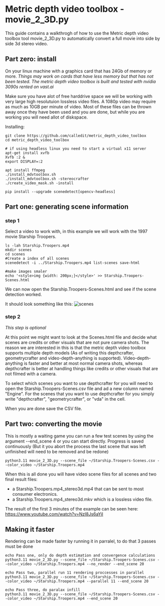 # Metric depth video toolbox - movie_2_3D.py

This guide contains a walkthrogh of how to use the Metric depth video toolbox tool movie_2_3D.py to automatically
convert a full movie into side by side 3d stereo video.

## Part zero: install
On your linux machine with a graphics card that has 24Gb of memory or more.
*Things may work on cards that have less memory but that has not been tested. The metric depth video toolbox is built and tested with nvidia 3090s rented on vast.ai*

Make sure you have alot of free harddrive space we will be working with very large high
resolutuion lossless video files. A 1080p video may require as much as 10GB per minute of video.
Most of these files can be thrown away once they have been used and you are done, but while you are working you will need allot of diskspace.


Installing:
```
git clone https://github.com/calledit/metric_depth_video_toolbox
cd metric_depth_video_toolbox

# if using headless linux you need to start a virtual x11 server
apt-get install xvfb
Xvfb :2 &
export DISPLAY=:2

apt install ffmpeg
./install_mdvtoolbox.sh
./install_mdvtoolbox.sh -stereocrafter
./create_video_mask.sh -install

pip install --upgrade scenedetect[opencv-headless]

```


## Part one: generating scene information


### step 1
Select a video to work with, in this example we will work with the 1997 movie Starship Troopers.

```
ls -lah Starship.Troopers.mp4
mkdir scenes
cd scenes
#Create a index of all scenes
scenedetect -i ../Starship.Troopers.mp4 list-scenes save-html

#make images smaler
echo '<style>img {width: 200px;}</style>' >> Starship.Troopers-Scenes.html

```

We can now open the Starship.Troopers-Scenes.html and see if the scene detection worked.

It should look something like this:
<img alt="scenes" src="https://github.com/user-attachments/assets/b7452d28-4745-42e2-bf94-1dee992a9711" />

### step 2 
*This step is optional*

At this point we might want to look at the Scenes.html file and decide what scenes are credits or other visuals that are not pure camera shots.
The reason we are interested in this is that the metric depth video toolbox supports multiple depth models (As of writing this depthcrafter, geometrycrafter and video-depth-anything is supported). Video-depth-anything is faster and better at most normal camera shots, whereas depthcrafter is better at handling things like credits or other visuals that are not filmed with a camera.

To select which scenes you want to use depthcrafter for you will need to open the Starship.Troopers-Scenes.csv file and ad a
new column named "Engine". For the scenes that you want to use depthcrafter for you simply write "depthcrafter", "geometrycrafter", or "vda" in the cell.

When you are done save the CSV file.


## Part two: converting the movie

This is mostly a waiting game you can run a few test scenes by using the argument --end_scene 4 or you can start directly. Progress is saved continuously (But it you abort the process the last scene that was left unfinished will need to be removed and be redone)

```
python3.11 movie_2_3D.py --scene_file ~/Starship.Troopers-Scenes.csv --color_video ~/Starship.Troopers.mp4 
```

When this is all done you will have video scene files for all scenes and two final result files:
- a Starship.Troopers.mp4_stereo3d.mp4 that can be sent to most consumer electronics.
- a Starship.Troopers.mp4_stereo3d.mkv which is a lossless video file.

The result of the first 3 minutes of the example can be seen here:
https://www.youtube.com/watch?v=NzI8Js6aYiI


## Making it faster
Rendering can be made faster by running it in parralel, to do that 3 passes must be done
```
echo Pass one, only do depth estimation and convergence calculations
python3.11 movie_2_3D.py --scene_file ~/Starship.Troopers-Scenes.csv --color_video ~/Starship.Troopers.mp4 --no_render --end_scene 20

echo Pass two, parallel run 11 rendering proccesses in parallel
python3.11 movie_2_3D.py --scene_file ~/Starship.Troopers-Scenes.csv --color_video ~/Starship.Troopers.mp4 --parallel 11 --end_scene 20

echo Pass three, do paralax infill
python3.11 movie_2_3D.py --scene_file ~/Starship.Troopers-Scenes.csv --color_video ~/Starship.Troopers.mp4 --end_scene 20
```

